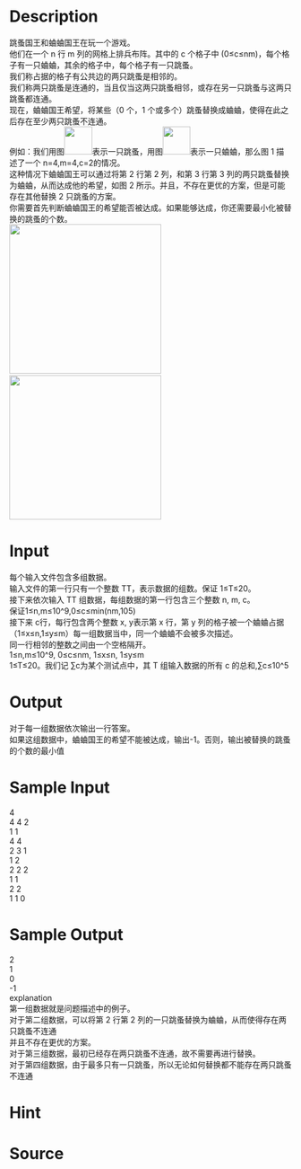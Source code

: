 
# Description

<div class="content"><div>跳蚤国王和蛐蛐国王在玩一个游戏。</div>
<div>他们在一个 n 行 m 列的网格上排兵布阵。其中的 c 个格子中 (0≤c≤nm)，每个格子有一只蛐蛐，其余的格子中，每个格子有一只跳蚤。</div>
<div>我们称占据的格子有公共边的两只跳蚤是相邻的。</div>
<div>我们称两只跳蚤是连通的，当且仅当这两只跳蚤相邻，或存在另一只跳蚤与这两只跳蚤都连通。</div>
<div>现在，蛐蛐国王希望，将某些（0 个，1 个或多个）跳蚤替换成蛐蛐，使得在此之后存在至少两只跳蚤不连通。</div>
<div>例如：我们用图<img src="source/bzoj/4651/img/aHR0cHM6Ly9seWRzeS5jb20vSnVkZ2VPbmxpbmUvdXBsb2FkLzIwMTYwOC8xKDEpLnBuZw==.png" width="50" height="50" alt=""/>表示一只跳蚤，用图<img src="source/bzoj/4651/img/aHR0cHM6Ly9seWRzeS5jb20vSnVkZ2VPbmxpbmUvdXBsb2FkLzIwMTYwOC8yKDEpLnBuZw==.png" width="49" height="50" alt=""/>表示一只蛐蛐，那么图 1 描述了一个 n=4,m=4,c=2的情况。</div>
<div>这种情况下蛐蛐国王可以通过将第 2 行第 2 列，和第 3 行第 3 列的两只跳蚤替换为蛐蛐，从而达成他的希望，如图 2 所示。并且，不存在更优的方案，但是可能存在其他替换 2 只跳蚤的方案。</div>
<div>你需要首先判断蛐蛐国王的希望能否被达成。如果能够达成，你还需要最小化被替换的跳蚤的个数。</div>
<div><img src="source/bzoj/4651/img/aHR0cHM6Ly9seWRzeS5jb20vSnVkZ2VPbmxpbmUvdXBsb2FkLzIwMTYwOC8zLnBuZw==.png" width="271" height="266" alt=""/> <img src="source/bzoj/4651/img/aHR0cHM6Ly9seWRzeS5jb20vSnVkZ2VPbmxpbmUvdXBsb2FkLzIwMTYwOC80LnBuZw==.png" width="271" height="257" alt=""/></div></div>

# Input

<div class="content"><div>每个输入文件包含多组数据。</div>
<div>输入文件的第一行只有一个整数 TT，表示数据的组数。保证 1≤T≤20。</div>
<div>接下来依次输入 TT 组数据，每组数据的第一行包含三个整数 n, m, c。</div>
<div>保证1≤n,m≤10^9,0≤c≤min(nm,105)</div>
<div>接下来 c行，每行包含两个整数 x, y表示第 x 行，第 y 列的格子被一个蛐蛐占据（1≤x≤n,1≤y≤m）每一组数据当中，同一个蛐蛐不会被多次描述。</div>
<div>同一行相邻的整数之间由一个空格隔开。</div>
<div>1≤n,m≤10^9, 0≤c≤nm, 1≤x≤n, 1≤y≤m</div>
<div>1≤T≤20。我们记 ∑c为某个测试点中，其 T 组输入数据的所有 c 的总和,∑c≤10^5</div>
<div></div></div>

# Output

<div class="content"><div>对于每一组数据依次输出一行答案。</div>
<div>如果这组数据中，蛐蛐国王的希望不能被达成，输出-1。否则，输出被替换的跳蚤的个数的最小值</div>
<div></div></div>

# Sample Input

<div class="content"><span class="sampledata">4<br/>
4 4 2<br/>
1 1<br/>
4 4<br/>
2 3 1<br/>
1 2<br/>
2 2 2<br/>
1 1<br/>
2 2<br/>
1 1 0<br/>
</span></div>

# Sample Output

<div class="content"><span class="sampledata">2<br/>
1<br/>
0<br/>
-1<br/>
explanation<br/>
第一组数据就是问题描述中的例子。<br/>
对于第二组数据，可以将第 2 行第 2 列的一只跳蚤替换为蛐蛐，从而使得存在两只跳蚤不连通<br/>
并且不存在更优的方案。<br/>
对于第三组数据，最初已经存在两只跳蚤不连通，故不需要再进行替换。<br/>
对于第四组数据，由于最多只有一只跳蚤，所以无论如何替换都不能存在两只跳蚤不连通</span></div>

# Hint

<div class="content"><p></p></div>

# Source

<div class="content"><p><a href="problemset.php?search="></a></p></div>

